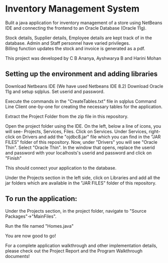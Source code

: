 # Inventory Management System

Bulit a java application for inventory management of a store using NetBeans IDE and connecting the frontend to an Oracle Database (Oracle 11g).

Stock details, Supplier details, Employee details are kept track of in the database. 
Admin and Staff personnel have varied privileges.  
Billing function updates the stock and invoice is generated as a pdf.

This project was developed by C B Ananya, Ayshwarya B and Harini Mohan
## Setting up the environment and adding libraries
Download Netbeans IDE (We have used Netbeans IDE 8.2)
Download Oracle 11g and setup sqlplus. Set userid and password.

Execute the commands in the "CreateTables.txt" file in sqlplus Command Line Client one-by-one for creating the necessary tables for the application.

Extract the Project Folder from the zip file in this repository.

Open the project folder using the IDE.
On the left, below a line of icons, you will see- Projects, Services, Files.
Click on Services.
Under Services, right-click on Drivers and add the "ojdbc8.jar" file which you can find in the "JAR FILES" folder of this repository.
Now, under "Drivers" you will see "Oracle Thin". Select "Oracle Thin". In the window that opens, replace the userid and password with your localhosts's userid and password and click on "Finish"

This should connect your application to the database.

Under the Projects section in the left side, click on Libraries and add all the jar folders which are available in the "JAR FILES" folder of this repository.

## To run the application:

Under the Projects section, in the project folder, navigate to "Source Packages"->"MainFiles". 

Run the file named "Homes.java"

You are now good to go!

For a complete application walkthrough and other implementation details, please check out the Project Report and the Program Walkthrough documents!
